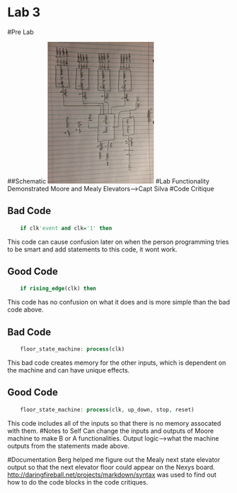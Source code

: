 Lab 3
==========

#Pre Lab

##Schematic
![Alt Text](https://github.com/RyanRedhead/Lab3/blob/master/schematic.jpg?raw=true)
#Lab Functionality
Demonstrated Moore and Mealy Elevators-->Capt Silva
#Code Critique
## Bad Code
```vhdl
	if clk'event and clk='1' then
```
This code can cause confusion later on when the person programming tries to be smart and add statements to this code, it wont work.
## Good Code
```vhdl
	if rising_edge(clk) then
```
This code has no confusion on what it does and is more simple than the bad code above.
## Bad Code
```vhdl
	floor_state_machine: process(clk)
```
This bad code creates memory for the other inputs, which is dependent on the machine and can have unique effects.
## Good Code
```vhdl
	floor_state_machine: process(clk, up_down, stop, reset)
```
This code includes all of the inputs so that there is no memory assocated with them.
#Notes to Self
Can change the inputs and outputs of Moore machine to make B or A functionalities.
Output logic-->what the machine outputs from the statements made above.

#Documentation
Berg helped me figure out the Mealy next state elevator output so that the next elevator floor could appear on the Nexys board.
http://daringfireball.net/projects/markdown/syntax was used to find out how to do the code blocks in the code critiques.
